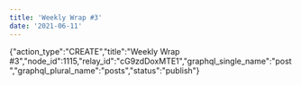 ```yaml
---
title: 'Weekly Wrap #3'
date: '2021-06-11'
---
```


{"action_type":"CREATE","title":"Weekly Wrap #3","node_id":1115,"relay_id":"cG9zdDoxMTE1","graphql_single_name":"post","graphql_plural_name":"posts","status":"publish"}
